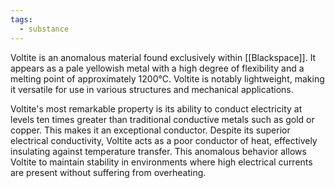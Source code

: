 ```yaml
---
tags:
  - substance
---
```

Voltite is an anomalous material found exclusively within [[Blackspace]]. It appears as a pale yellowish metal with a high degree of flexibility and a melting point of approximately 1200°C. Voltite is notably lightweight, making it versatile for use in various structures and mechanical applications.

Voltite's most remarkable property is its ability to conduct electricity at levels ten times greater than traditional conductive metals such as gold or copper. This makes it an exceptional conductor. Despite its superior electrical conductivity, Voltite acts as a poor conductor of heat, effectively insulating against temperature transfer. This anomalous behavior allows Voltite to maintain stability in environments where high electrical currents are present without suffering from overheating.